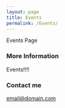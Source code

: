 ```yaml
---
layout: page
title: Events
permalink: /Events/
---
```


Events Page

### More Information

Events!!!!

### Contact me

[email@domain.com](mailto:email@domain.com)